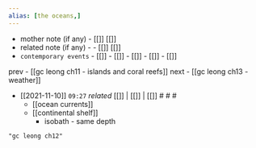 ```yaml
---
alias: [the oceans,]
---
```

- mother note (if any)
		- [[]] [[]]
- related note (if any) -
		- [[]] [[]]
- `contemporary events`	- [[]]	- [[]]	- [[]]	- [[]]	- [[]]

prev - [[gc leong ch11 - islands and coral reefs]]
next - [[gc leong ch13 - weather]]

- [[2021-11-10]]  `09:27` _related_ [[]] | [[]] | [[]] # # #
	- [[ocean currents]]
	- [[continental shelf]]
		- isobath - same depth

```query
"gc leong ch12"
```